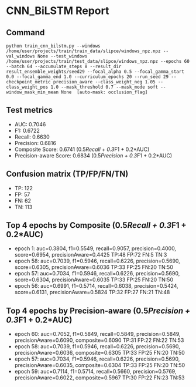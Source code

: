 # CNN_BiLSTM Report

## Command
```
python train_cnn_bilstm.py --windows /home/user/projects/train/train_data/slipce/windows_npz.npz --val_windows None --test_windows /home/user/projects/train/test_data/slipce/windows_npz.npz --epochs 60 --batch 64 --accumulate_steps 8 --result_dir result_ensemble_weights/seed29 --focal_alpha 0.5 --focal_gamma_start 0.0 --focal_gamma_end 1.0 --curriculum_epochs 20 --run_seed 29 --checkpoint_metric precision_aware --class_weight_neg 1.05 --class_weight_pos 1.0 --mask_threshold 0.7 --mask_mode soft --window_mask_min_mean None  [auto-mask: occlusion_flag]
```

## Test metrics
- AUC: 0.7046
- F1: 0.6722
- Recall: 0.6630
- Precision: 0.6816
- Composite Score: 0.6741 (0.5*Recall + 0.3*F1 + 0.2*AUC)
- Precision-aware Score: 0.6834 (0.5*Precision + 0.3*F1 + 0.2*AUC)
## Confusion matrix (TP/FP/FN/TN)
- TP: 122
- FP: 57
- FN: 62
- TN: 113

## Top 4 epochs by Composite (0.5*Recall + 0.3*F1 + 0.2*AUC)
- epoch 1: auc=0.3804, f1=0.5549, recall=0.9057, precision=0.4000, score=0.6954, precisionAware=0.4425  TP:48 FP:72 FN:5 TN:3
- epoch 58: auc=0.7039, f1=0.5946, recall=0.6226, precision=0.5690, score=0.6305, precisionAware=0.6036  TP:33 FP:25 FN:20 TN:50
- epoch 57: auc=0.7034, f1=0.5946, recall=0.6226, precision=0.5690, score=0.6304, precisionAware=0.6035  TP:33 FP:25 FN:20 TN:50
- epoch 56: auc=0.6991, f1=0.5714, recall=0.6038, precision=0.5424, score=0.6131, precisionAware=0.5824  TP:32 FP:27 FN:21 TN:48

## Top 4 epochs by Precision-aware (0.5*Precision + 0.3*F1 + 0.2*AUC)
- epoch 60: auc=0.7052, f1=0.5849, recall=0.5849, precision=0.5849, precisionAware=0.6090, composite=0.6090  TP:31 FP:22 FN:22 TN:53
- epoch 58: auc=0.7039, f1=0.5946, recall=0.6226, precision=0.5690, precisionAware=0.6036, composite=0.6305  TP:33 FP:25 FN:20 TN:50
- epoch 57: auc=0.7034, f1=0.5946, recall=0.6226, precision=0.5690, precisionAware=0.6035, composite=0.6304  TP:33 FP:25 FN:20 TN:50
- epoch 59: auc=0.7114, f1=0.5714, recall=0.5660, precision=0.5769, precisionAware=0.6022, composite=0.5967  TP:30 FP:22 FN:23 TN:53
